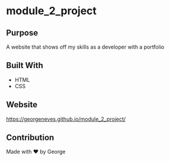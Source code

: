 # module_2_project

## Purpose
A website that shows off my skills as a developer with a portfolio

## Built With
* HTML
* CSS

## Website
https://georgeneves.github.io/module_2_project/

## Contribution
Made with ❤️ by George
